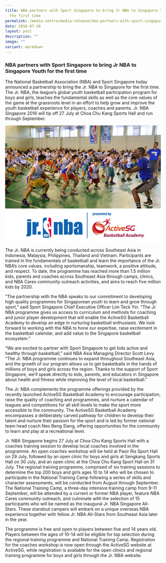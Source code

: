 ```yaml
---
title: NBA partners with Sport Singapore to bring Jr NBA to Singapore Youth for
  the first time
permalink: /media-centre/media-release/nba-partners-with-sport-singapore-to-bring-jr-nba-to-singapore-youth-for/
date: 2016-07-20
layout: post
description: ""
image: ""
variant: markdown
---
```

### **NBA partners with Sport Singapore to bring Jr NBA to Singapore Youth for the first time**

The National Basketball Association (NBA) and Sport Singapore today announced a partnership to bring the Jr. NBA to Singapore for the first time. The Jr. NBA, the league’s global youth basketball participation program for boys and girls, teaches the fundamental skills as well as the core values of the game at the grassroots level in an effort to help grow and improve the youth basketball experience for players, coaches and parents. Jr. NBA Singapore 2016 will tip off 27 July at Choa Chu Kang Sports Hall and run through September.

![](/images/Media%20Centre/Media%20Release/2016/July/Jr%20NBA%20programme%20Singapore_ActiveSG%20Basketball%20Academy_Rv1.jpeg)

The Jr. NBA is currently being conducted across Southeast Asia in Indonesia, Malaysia, Philippines, Thailand and Vietnam. Participants are trained in the fundamentals of basketball and learn the importance of the Jr. NBA’s core values, including sportsmanship, teamwork, a positive attitude, and respect. To date, the programme has reached more than 1.5 million kids, parents and coaches across Southeast Asia through camps, clinics, and NBA Cares community outreach activities, and aims to reach five million kids by 2020.  
  
“The partnership with the NBA speaks to our commitment to developing high quality programmes for Singaporean youth to learn and grow through sport,” said Sport Singapore Chief Executive Officer Lim Teck Yin. “The Jr. NBA programme gives us access to curriculum and methods for coaching and junior player development that will enable the ActiveSG Basketball Academy to develop an edge in nurturing basketball enthusiasts. We look forward to working with the NBA to hone our expertise, raise excitement in the basketball calendar, and add value to the Singapore basketball ecosystem.”  
  
“We are excited to partner with Sport Singapore to get kids active and healthy through basketball,” said NBA Asia Managing Director Scott Levy. “The Jr. NBA programme continues to expand throughout Southeast Asia, and the growth of our program allows us to get basketballs in the hands of millions of boys and girls across the region. Thanks to the support of Sport Singapore, we’ll speak directly to kids, parents, and educators in Singapore about health and fitness while improving the level of local basketball.”  
  
The Jr. NBA complements the programme offerings provided by the recently launched ActiveSG Basketball Academy to encourage participation, raise the quality of coaching and programmes, and nurture a calendar of leagues and competitions for all skill levels to make the sport more accessible to the community. The ActiveSG Basketball Academy encompasses a deliberately carved pathway for children to develop their talent and nurture their passion for the sport and is led by former national team head coach Neo Beng Siang, offering opportunities for the community to learn and play at a recreational level.  
  
Jr. NBA Singapore begins 27 July at Choa Chu Kang Sports Hall with a coaches training session to develop local coaches involved in the programme. An open coaches workshop will be held at Pasir Ris Sport Hall on 29 July, followed by an open clinic for boys and girls at Sengkang Sports Hall on 30 July, and an open clinic at the Choa Chu Kang Sport Hall on 31 July. The regional training programme, comprised of six training sessions to determine the top 200 boys and girls ages 10 to 14 who will be chosen to participate in the National Training Camp following a series of skills and character assessments, will be conducted from August through September. The National Training Camp, a three-day intensive training camp from 9-11 September, will be attended by a current or former NBA player, feature NBA Cares community outreach, and culminate with the selection of 15 participants who will be named as the inaugural Jr. NBA Singapore All-Stars. These standout campers will embark on a unique overseas NBA experience together with fellow Jr. NBA All-Stars from Southeast Asia later in the year.  
  
The programme is free and open to players between five and 14 years old. Players between the ages of 10-14 will be eligible for top selection during the regional training programme and National Training Camp. Registration for the coaches workshop is now open through the ActiveSG website at ActiveSG, while registration is available for the open clinics and regional training programme for boys and girls through the Jr. NBA website. 
